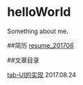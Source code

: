 # helloWorld
Something about me.

##简历
[resume_201706](/resume/resume_201706.html)

##文章目录

[tab-UI的实现](/article/blogarticle_tab-ui.md) 2017.08.24